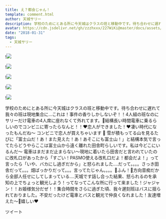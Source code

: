 ```yaml
---
title: え？都会じゃん！
template: comment.html
author: 天城サリー
description: 学校のためにとある所に今天城はクラスの班と移動中です。待ち合わせに遅れて我々の班は現地集合に...これは！事件の香りしかしないぞ！！4人組の班なのにサリーだけ電車の4人席に座れなくて外れてます。🌛結構長...
avatar: https://cdn.jsdelivr.net/gh/zzzhxxx/227WiKi@master/docs/assets/photo/avatar/sally.jpg
date: "2018-01-31"
tags:
  - 天城サリー
---
```


!![](https://cdn.jsdelivr.net/gh/227WiKi/227WiKi-image@master/blog-image/sally-2018-01-31_1.jpg)

!![](https://cdn.jsdelivr.net/gh/227WiKi/227WiKi-image@master/blog-image/sally-2018-01-31_2.jpg)

!![](https://cdn.jsdelivr.net/gh/227WiKi/227WiKi-image@master/blog-image/sally-2018-01-31_3.jpg)

!![](https://cdn.jsdelivr.net/gh/227WiKi/227WiKi-image@master/blog-image/sally-2018-01-31_4.jpg)

!![](https://cdn.jsdelivr.net/gh/227WiKi/227WiKi-image@master/blog-image/sally-2018-01-31_5.jpg)


学校のためにとある所に今天城はクラスの班と移動中です。待ち合わせに遅れて我々の班は現地集合に...これは！事件の香りしかしないぞ！！4人組の班なのにサリーだけ電車の4人席に座れなくて外れてます。🌛結構長い時間電車に乗るらしいのでコンビニに寄ったらなんと！！❤️恋人ができました！❤️凄い時代になったもんだね〜 コンビニで恋人が買えちゃいます 💙 雪が積もってる山を見るたびに「富士山だ！あ！また見えた！あ！あそこにも富士山！」と結構本気で言ってたらどうやらここは富士山から遠く離れた田舎町らしいです。私は今どこにいるんだ〜 電車はまだまだ止まらない〜現地に着いたら田舎だと言われていたのに改札口があったから「すごい！PASMO使える改札口だよ！都会だよ！」って言ったら「いや、バカにし過ぎだから」と怒られました....だって。。。。さっき田舎だって。。。畑ばっかりだって。。。言ってたじゃん。。。。💢ふん！💢方向音痴だから全部人任せにしてしまっている....天城です話し合った結果、怒られるのを承知の上でちょっと観光しよう！ってなってこんな所に行って来ました！ジャジャン！！お姫様気分だぜ！！集合時間をさらに過ぎた頃、我々遅刻班はバスに揺られておりました。不安だったけど電車とバスと観光で仲良くなれました！友達増えた〜💙嬉しい❤️


ツイート



